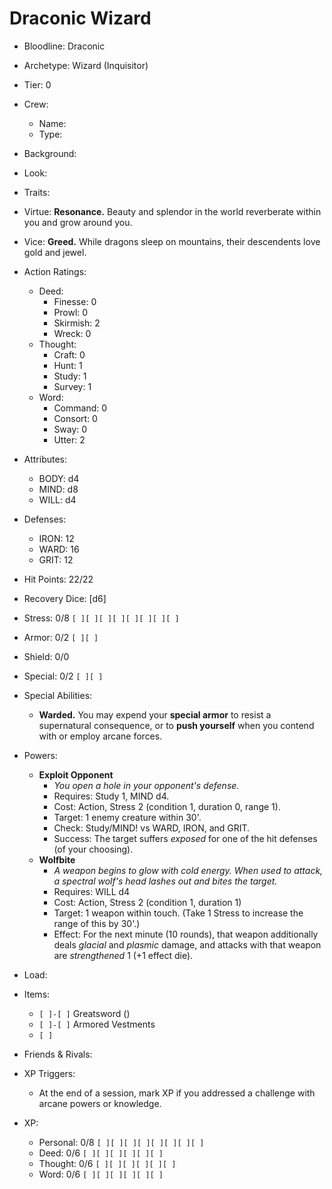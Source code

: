 # Draconic Wizard

- Bloodline: Draconic
- Archetype: Wizard (Inquisitor)
- Tier: 0
- Crew:
    - Name:
    - Type:
- Background:
- Look:
- Traits:
- Virtue: **Resonance.** Beauty and splendor in the world reverberate within you and grow around you.
- Vice: **Greed.** While dragons sleep on mountains, their descendents love gold and jewel.

- Action Ratings:
    - Deed:
        - Finesse: 0
        - Prowl: 0
        - Skirmish: 2
        - Wreck: 0
    - Thought:
        - Craft: 0
        - Hunt: 1
        - Study: 1
        - Survey: 1
    - Word:
        - Command: 0
        - Consort: 0
        - Sway: 0
        - Utter: 2
- Attributes:
    - BODY: d4
    - MIND: d8
    - WILL: d4
- Defenses:
    - IRON: 12
    - WARD: 16
    - GRIT: 12

- Hit Points: 22/22
- Recovery Dice: [d6]
- Stress: 0/8 `[ ][ ][ ][ ][ ][ ][ ][ ]`
- Armor: 0/2 `[ ][ ]`
- Shield: 0/0
- Special: 0/2 `[ ][ ]`

- Special Abilities:
    - **Warded.** You may expend your **special armor** to resist a supernatural consequence, or to **push yourself** when you contend with or employ arcane forces.
- Powers:
    - **Exploit Opponent**
        - *You open a hole in your opponent's defense.*
        - Requires: Study 1, MIND d4.
        - Cost: Action, Stress 2 (condition 1, duration 0, range 1).
        - Target: 1 enemy creature within 30'.
        - Check: Study/MIND! vs WARD, IRON, and GRIT.
        - Success: The target suffers *exposed* for one of the hit defenses (of your choosing).
    - **Wolfbite**
        - *A weapon begins to glow with cold energy. When used to attack, a spectral wolf's head lashes out and bites the target.*
        - Requires: WILL d4
        - Cost: Action, Stress 2 (condition 1, duration 1)
        - Target: 1 weapon within touch. (Take 1 Stress to increase the range of this by 30'.)
        - Effect: For the next minute (10 rounds), that weapon additionally deals *glacial* and *plasmic* damage, and attacks with that weapon are *strengthened* 1 (+1 effect die).
- Load:
- Items:
    - `[ ]-[ ]` Greatsword ()
    - `[ ]-[ ]` Armored Vestments
    - `[ ]`
- Friends & Rivals:

- XP Triggers:
    - At the end of a session, mark XP if you addressed a challenge with arcane powers or knowledge.
- XP:
    - Personal: 0/8 `[ ][ ][ ][ ][ ][ ][ ][ ]`
    - Deed: 0/6 `[ ][ ][ ][ ][ ][ ]`
    - Thought: 0/6 `[ ][ ][ ][ ][ ][ ]`
    - Word: 0/6 `[ ][ ][ ][ ][ ][ ]`
